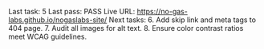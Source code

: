 Last task: 5
Last pass: PASS
Live URL: https://no-gas-labs.github.io/nogaslabs-site/
Next tasks:
6. Add skip link and meta tags to 404 page.
7. Audit all images for alt text.
8. Ensure color contrast ratios meet WCAG guidelines.
